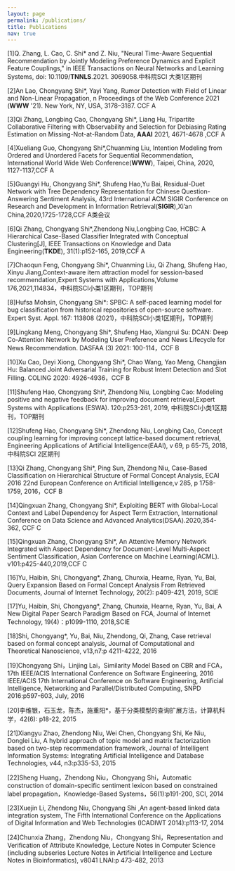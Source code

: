 ```yaml
---
layout: page
permalink: /publications/
title: Publications
nav: true
---
```

[1]Q. Zhang, L. Cao, C. Shi* and Z. Niu, "Neural Time-Aware Sequential Recommendation by Jointly Modeling Preference Dynamics and Explicit Feature Couplings," in IEEE Transactions on Neural Networks and Learning Systems, doi: 10.1109/**TNNLS**.2021. 3069058.中科院SCI 大类1区期刊

[2]An Lao,  Chongyang Shi*, Yayi Yang, Rumor Detection with Field of Linear and Non-Linear Propagation, n Proceedings of the Web Conference 2021 (**WWW** '21). New York, NY, USA, 3178–3187. CCF A

[3]Qi Zhang, Longbing Cao,  Chongyang Shi*, Liang Hu, Tripartite Collaborative Filtering with Observability and Selection for Debiasing Rating Estimation on Missing-Not-at-Random Data, **AAAI** 2021,  4671-4678 ,CCF A

[4]Xueliang Guo, Chongyang Shi*,Chuanming Liu, Intention Modeling from Ordered and Unordered Facets for Sequential Recommendation, International World Wide Web Conference(**WWW**), Taipei, China, 2020, 1127-1137,CCF A

[5]Guangyi Hu, Chongyang Shi*, Shufeng Hao,Yu Bai, Residual-Duet Network with Tree Dependency Representation for Chinese Question-Answering Sentiment Analysis, 43rd International ACM SIGIR Conference on Research and Development in Information Retrieval(**SIGIR**),Xi’an China,2020,1725-1728,CCF A类会议

[6]Qi Zhang, Chongyang Shi*,Zhendong Niu,Longbing Cao, HCBC: A Hierarchical Case-Based Classifier Integrated with Conceptual Clustering[J],  IEEE Transactions on Knowledge and Data Engineering(**TKDE**), 31(1):p152-165, 2019,CCF A

[7]Chaoqun Feng, Chongyang Shi*, Chuanming Liu, Qi Zhang, Shufeng Hao, Xinyu Jiang,Context-aware item attraction model for session-based recommendation,Expert Systems with Applications,Volume 176,2021,114834，中科院SCI小类1区期刊，TOP期刊

[8]Hufsa Mohsin, Chongyang Shi*: SPBC: A self-paced learning model for bug classification from historical repositories of open-source software. Expert Syst. Appl. 167: 113808 (2021)，中科院SCI小类1区期刊，TOP期刊

[9]Lingkang Meng, Chongyang Shi*, Shufeng Hao, Xiangrui Su: DCAN: Deep Co-Attention Network by Modeling User Preference and News Lifecycle for News Recommendation. DASFAA (3) 2021: 100-114，CCF B

[10]Xu Cao, Deyi Xiong, Chongyang Shi*, Chao Wang, Yao Meng, Changjian Hu: Balanced Joint Adversarial Training for Robust Intent Detection and Slot Filling. COLING 2020: 4926-4936，CCF B

[11]Shufeng Hao, Chongyang Shi*, Zhendong Niu, Longbing Cao: Modeling positive and negative feedback for improving document retrieval,Expert Systems with Applications (ESWA). 120:p253-261, 2019, 中科院SCI小类1区期刊，TOP期刊

[12]Shufeng Hao, Chongyang Shi*, Zhendong Niu, Longbing Cao, Concept coupling learning for improving concept lattice-based document retrieval, Engineering Applications of Artificial Intelligence(EAAI), v 69, p 65-75, 2018, 中科院SCI 2区期刊

[13]Qi Zhang, Chongyang Shi*, Ping Sun, Zhendong Niu, Case-Based Classification on Hierarchical Structure of Formal Concept Analysis, ECAI 2016 22nd European Conference on Artificial Intelligence,v 285, p 1758-1759, 2016，CCF B

[14]Qingxuan Zhang, Chongyang Shi*, Exploiting BERT with Global-Local Context and Label Dependency for Aspect Term Extraction, International Conference on Data Science and Advanced Analytics(DSAA).2020,354-362, CCF C

[15]Qingxuan Zhang, Chongyang Shi*, An Attentive Memory Network Integrated with Aspect Dependency for Document-Level Multi-Aspect Sentiment Classification, Asian Conference on Machine Learning(ACML). v101:p425-440,2019,CCF C

[16]Yu, Haibin, Shi, Chongyang*, Zhang, Chunxia, Hearne, Ryan, Yu, Bai, Query Expansion Based on Formal Concept Analysis From Retrieved Documents, Journal of Internet Technology, 20(2): p409-421, 2019, SCIE

[17]Yu, Haibin, Shi, Chongyang*, Zhang, Chunxia, Hearne, Ryan, Yu, Bai, A New Digital Paper Search Paradigm Based on FCA, Journal of Internet Technology, 19(4)：p1099-1110, 2018,SCIE

[18]Shi, Chongyang*, Yu, Bai, Niu, Zhendong, Qi, Zhang, Case retrieval based on formal concept analysis, Journal of Computational and Theoretical Nanoscience, v13,n7:p 4211-4222, 2016

[19]Chongyang Shi，Linjing Lai，Similarity Model Based on CBR and FCA，17th IEEE/ACIS International Conference on Software Engineering, 2016 IEEE/ACIS 17th International Conference on Software Engineering, Artificial Intelligence, Networking and Parallel/Distributed Computing, SNPD 2016:p597-603, July, 2016

[20]李维银，石玉龙，陈杰，施重阳*，基于分类模型的查询扩展方法，计算机科学，42(6): p18-22, 2015

[21]Xiangyu Zhao, Zhendong Niu, Wei Chen, Chongyang Shi,  Ke Niu, Donglei Liu, A hybrid approach of topic model and matrix factorization based on two-step recommendation framework, Journal of Intelligent Information Systems: Integrating Artificial Intelligence and Database Technologies, v44, n3:p335-53, 2015

[22]Sheng Huang，Zhendong Niu，Chongyang Shi，Automatic construction of domain-specific sentiment lexicon based on constrained label propagation，Knowledge-Based Systems，56(1):p191-200, SCI, 2014 

[23]Xuejin Li, Zhendong Niu, Chongyang Shi ,An agent-based linked data integration system, The Fifth International Conference on the Applications of Digital Information and Web Technologies (ICADIWT 2014):p113-17, 2014

[24]Chunxia Zhang，Zhendong Niu，Chongyang Shi，Representation and Verification of Attribute Knowledge, Lecture Notes in Computer Science (including subseries Lecture Notes in Artificial Intelligence and Lecture Notes in Bioinformatics), v8041 LNAI:p 473-482, 2013
